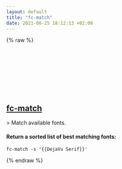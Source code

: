```yaml
---
layout: default
title: "fc-match"
date: 2021-06-25 18:12:13 +02:00
---
```

{% raw %}
<h2 id="fc-match">
  <a href="/en/linux/fc-match.html">fc-match</a> <a href="#fc-match"><svg class="icon">
    <use href="/assets/images/unicode_sprite.svg#link" />
  </svg></a>
</h2>
> Match available fonts.

#### Return a sorted list of best matching fonts:
```shell
fc-match -s '{{DejaVu Serif}}'
```
{% endraw %}